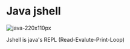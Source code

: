 # Java jshell
![java-220x110px](https://github.com/danielurra/java-jshell/assets/51704179/34ad2576-5bfb-4b95-96e4-3675e4723886)

Jshell is java's REPL (Read-Evalute-Print-Loop)
